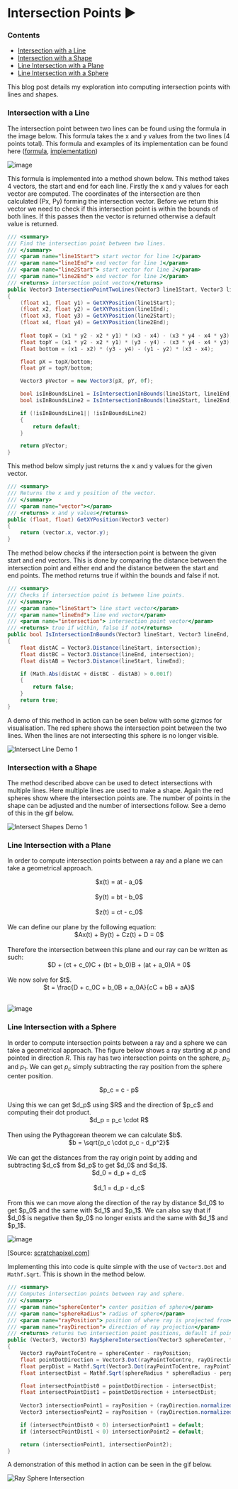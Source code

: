 # Intersection Points ▶️

### Contents
 - [Intersection with a Line](#intersection-with-a-line)
 - [Intersection with a Shape](#intersection-with-a-shape)
 - [Line Intersection with a Plane](#line-intersection-with-a-plane)
 - [Line Intersection with a Sphere](#line-intersection-with-a-sphere)

This blog post details my exploration into computing intersection points with lines and shapes.

### Intersection with a Line

The intersection point between two lines can be found using the formula in the image below. This formula takes the x and y values from the two lines (4 points total). This formula and examples of its implementation can be found here ([formula](https://dirask.com/posts/JavaScript-calculate-intersection-point-of-two-lines-for-given-4-points-VjvnAj), [implementation](https://www.habrador.com/tutorials/math/5-line-line-intersection/))

![image](https://github.com/markom9822/markom9822.github.io/assets/96113848/d756c9b0-a75b-40e4-ac7b-8bd81ae94c3c)

This formula is implemented into a method shown below. This method takes 4 vectors, the start and end for each line. Firstly the x and y values for each vector are computed. The coordinates of the intersection are then calculated (Px, Py) forming the intersection vector. Before we return this vector we need to check if this intersection point is within the bounds of both lines. If this passes then the vector is returned otherwise a default value is returned.

```cs
/// <summary>
/// Find the intersection point between two lines.
/// </summary>
/// <param name="line1Start"> start vector for line 1</param>
/// <param name="line1End"> end vector for line 1</param>
/// <param name="line2Start"> start vector for line 2</param>
/// <param name="line2End"> end vector for line 2</param>
/// <returns> intersection point vector</returns>
public Vector3 IntersectionPointTwoLines(Vector3 line1Start, Vector3 line1End, Vector3 line2Start, Vector3 line2End)
{
    (float x1, float y1) = GetXYPosition(line1Start);
    (float x2, float y2) = GetXYPosition(line1End);
    (float x3, float y3) = GetXYPosition(line2Start);
    (float x4, float y4) = GetXYPosition(line2End);
        
    float topX = (x1 * y2 - x2 * y1) * (x3 - x4) - (x3 * y4 - x4 * y3) * (x1 - x2);
    float topY = (x1 * y2 - x2 * y1) * (y3 - y4) - (x3 * y4 - x4 * y3) * (y1 - y2);
    float bottom = (x1 - x2) * (y3 - y4) - (y1 - y2) * (x3 - x4);

    float pX = topX/bottom;
    float pY = topY/bottom;

    Vector3 pVector = new Vector3(pX, pY, 0f);

    bool isInBoundsLine1 = IsIntersectionInBounds(line1Start, line1End, pVector);
    bool isInBoundsLine2 = IsIntersectionInBounds(line2Start, line2End, pVector);

    if (!isInBoundsLine1|| !isInBoundsLine2)
    {
        return default;
    }

    return pVector;
}
```

This method below simply just returns the x and y values for the given vector.

```cs
/// <summary>
/// Returns the x and y position of the vector.
/// </summary>
/// <param name="vector"></param>
/// <returns> x and y values</returns>
public (float, float) GetXYPosition(Vector3 vector)
{
    return (vector.x, vector.y);
}
```

The method below checks if the intersection point is between the given start and end vectors. This is done by comparing the distance between the intersection point and either end and the distance between the start and end points. The method returns true if within the bounds and false if not.

```cs
/// <summary>
/// Checks if intersection point is between line points.
/// </summary>
/// <param name="lineStart"> line start vector</param>
/// <param name="lineEnd"> line end vector</param>
/// <param name="intersection"> intersection point vector</param>
/// <returns> true if within, false if not</returns>
public bool IsIntersectionInBounds(Vector3 lineStart, Vector3 lineEnd, Vector3 intersection)
{
    float distAC = Vector3.Distance(lineStart, intersection);
    float distBC = Vector3.Distance(lineEnd, intersection);
    float distAB = Vector3.Distance(lineStart, lineEnd);

    if (Math.Abs(distAC + distBC - distAB) > 0.001f)
    {
        return false;
    }
    return true;
}
```

A demo of this method in action can be seen below with some gizmos for visualisation. The red sphere shows the intersection point between the two lines. When the lines are not intersecting this sphere is no longer visible.

![Intersect Line Demo 1](https://github.com/markom9822/markom9822.github.io/assets/96113848/1369a8d7-2bde-4bc7-86d8-7da73acf3712)

### Intersection with a Shape

The method described above can be used to detect intersections with multiple lines. Here multiple lines are used to make a shape. Again the red spheres show where the intersection points are. The number of points in the shape can be adjusted and the number of intersections follow. See a demo of this in the gif below.

![Intersect Shapes Demo 1](https://github.com/markom9822/markom9822.github.io/assets/96113848/f0c7332a-2ca1-4f94-a42b-2a809fe5f213)

### Line Intersection with a Plane

In order to compute intersection points between a ray and a plane we can take a geometrical approach.<br>
<div align="center">$x(t) = at - a_0$</div><br>
<div align="center">$y(t) = bt - b_0$</div><br>
<div align="center">$z(t) = ct - c_0$</div><br>
We can define our plane by the following equation:<br>
<div align="center">$Ax(t) + By(t) + Cz(t) + D = 0$</div><br>
Therefore the intersection between this plane and our ray can be written as such:<br>
<div align="center">$D + (ct + c_0)C + (bt + b_0)B + (at + a_0)A = 0$</div><br>
We now solve for $t$.
<div align="center">$t = \frac{D + c_0C + b_0B + a_0A}{cC + bB + aA}$</div><br>

![image](https://github.com/markom9822/markom9822.github.io/assets/96113848/a40f8ef4-4689-4275-a316-9e10228010ac)


### Line Intersection with a Sphere

In order to compute intersection points between a ray and a sphere we can take a geometrical approach. The figure below shows a ray starting at $p$ and pointed in direction $R$. This ray has two intersection points on the sphere, $p_0$ and $p_1$.
We can get $p_c$ simply subtracting the ray position from the sphere center position.<br>
<div align="center">$p_c = c - p$</div><br>
Using this we can get $d_p$ using $R$ and the direction of $p_c$ and computing their dot product.<br>
<div align="center">$d_p = p_c \cdot R$</div><br>
Then using the Pythagorean theorem we can calculate $b$.<br>
<div align="center">$b = \sqrt{p_c \cdot p_c - d_p^2}$</div><br>
We can get the distances from the ray origin point by adding and subtracting $d_c$ from $d_p$ to get $d_0$ and $d_1$.<br>
<div align="center">$d_0 = d_p + d_c$</div><br>
<div align="center">$d_1 = d_p - d_c$</div><br>
From this we can move along the direction of the ray by distance $d_0$ to get $p_0$ and the same with $d_1$ and $p_1$.
We can also say that if $d_0$ is negative then $p_0$ no longer exists and the same with $d_1$ and $p_1$.

![image](https://github.com/markom9822/markom9822.github.io/assets/96113848/ec5ac356-336b-45f5-bfca-72b918b353e7)

[Source: [scratchapixel.com](https://www.scratchapixel.com/lessons/3d-basic-rendering/minimal-ray-tracer-rendering-simple-shapes/ray-sphere-intersection.html)]

Implementing this into code is quite simple with the use of `Vector3.Dot` and `Mathf.Sqrt`. This is shown in the method below.

```cs
/// <summary>
/// Computes intersection points between ray and sphere.
/// </summary>
/// <param name="sphereCenter"> center position of sphere</param>
/// <param name="sphereRadius"> radius of sphere</param>
/// <param name="rayPosition"> position of where ray is projected from</param>
/// <param name="rayDirection"> direction of ray projection</param>
/// <returns> returns two intersection point positions, default if point does not exist</returns>
public (Vector3, Vector3) RaySphereIntersection(Vector3 sphereCenter, float sphereRadius, Vector3 rayPosition, Vector3 rayDirection)
{
    Vector3 rayPointToCentre = sphereCenter - rayPosition;
    float pointDotDirection = Vector3.Dot(rayPointToCentre, rayDirection);
    float perpDist = Mathf.Sqrt(Vector3.Dot(rayPointToCentre, rayPointToCentre) - pointDotDirection * pointDotDirection);
    float intersectDist = Mathf.Sqrt(sphereRadius * sphereRadius - perpDist * perpDist);

    float intersectPointDist0 = pointDotDirection - intersectDist;
    float intersectPointDist1 = pointDotDirection + intersectDist;
        
    Vector3 intersectionPoint1 = rayPosition + (rayDirection.normalized * intersectPointDist0);
    Vector3 intersectionPoint2 = rayPosition + (rayDirection.normalized * intersectPointDist1);

    if (intersectPointDist0 < 0) intersectionPoint1 = default;
    if (intersectPointDist1 < 0) intersectionPoint2 = default;

    return (intersectionPoint1, intersectionPoint2);
}
```

A demonstration of this method in action can be seen in the gif below.

![Ray Sphere Intersection](https://github.com/markom9822/markom9822.github.io/assets/96113848/a9347f09-46d0-4955-9e75-fe99ef36f04c)

